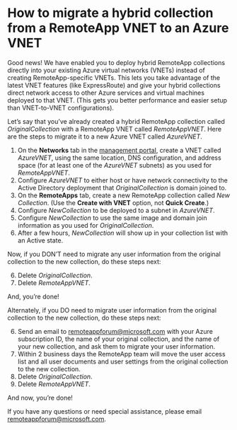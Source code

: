 <properties 
    pageTitle="How to migrate from a RemoteApp VNET to an Azure VNET"
    description="Learn how to migrate from a RemoteApp VNET to an Azure VNET" 
    services="remoteapp" 
	documentationCenter="" 
    authors="lizap" 
    manager="mbaldwin" />

<tags 
    ms.service="remoteapp" 
    ms.workload="compute" 
    ms.tgt_pltfrm="na" 
    ms.devlang="na" 
    ms.topic="article" 
    ms.date="09/02/2015" 
    ms.author="elizapo" />



# How to migrate a hybrid collection from a RemoteApp VNET to an Azure VNET

Good news! We have enabled you to deploy hybrid RemoteApp collections directly into your existing Azure virtual networks (VNETs) instead of creating RemoteApp-specific VNETs. This lets you take advantage of the latest VNET features (like ExpressRoute) and give your hybrid collections direct network access to other Azure services and virtual machines deployed to that VNET.  (This gets you better performance and easier setup than VNET-to-VNET configurations).


Let’s say that you’ve already created a hybrid RemoteApp collection called *OriginalCollection* with a RemoteApp VNET called *RemoteAppVNET*. Here are the steps to migrate it to a new Azure VNET called *AzureVNET*.

1.	On the **Networks** tab in the [management portal](http://manage.windowsazure.com/), create a VNET called *AzureVNET*, using the same location, DNS configuration, and address space (for at least one of the *AzureVNET* subnets) as you used for *RemoteAppVNET*.
2.	Configure *AzureVNET* to either host or have network connectivity to the Active Directory deployment that *OriginalCollection* is domain joined to.
3.	On the **RemoteApps** tab, create a new RemoteApp collection called *New Collection*. (Use the **Create with VNET** option, not **Quick Create**.)
3.	Configure *NewCollection* to be deployed to a subnet in *AzureVNET*.
4.	Configure *NewCollection* to use the same image and domain join information as you used for *OriginalCollection*.
5.	After a few hours, *NewCollection* will show up in your collection list with an Active state.

Now, if you DON’T need to migrate any user information from the original collection to the new collection, do these steps next:

6.	Delete *OriginalCollection*.
7.	Delete *RemoteAppVNET*.

And, you’re done!

Alternately, if you DO need to migrate user information from the original collection to the new collection, do these steps next: 

6.	Send an email to [remoteappforum@microsoft.com](mailto:remoteappforum@microsoft.com?subject=Azure%20RemoteApp%20user%20information%20migration) with your Azure subscription ID, the name of your original collection, and the name of your new collection, and ask them to migrate your user information.
7.	Within 2 business days the RemoteApp team will move the user access list and all user documents and user settings from the original collection to the new collection.
8.	Delete *OriginalCollection*.
9.	Delete *RemoteAppVNET*.

And now, you’re done!

If you have any questions or need special assistance, please email [remoteappforum@microsoft.com](mailto:remoteappforum@microsoft.com?subject=Azure%20RemoteApp%20VNET%20migration%20help).
 